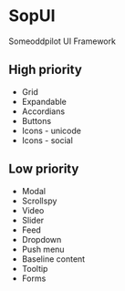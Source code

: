 # SopUI
Someoddpilot UI Framework

## High priority

* Grid
* Expandable
* Accordians
* Buttons
* Icons - unicode
* Icons - social

## Low priority

* Modal
* Scrollspy
* Video
* Slider
* Feed
* Dropdown
* Push menu
* Baseline content
* Tooltip
* Forms

